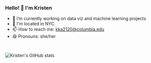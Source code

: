 ### Hello! 👋 I'm Kristen

- 🔭 I’m currently working on data viz and machine learning projects
- :city_sunrise: I'm located in NYC
- 📫 How to reach me: kka2120@columbia.edu
- 😄 Pronouns: she/her

<br>

![Kristen's GitHub stats](https://github-readme-stats.vercel.app/api?username=kkakey&show_icons=true&theme=tokyonight)


<!--
**kkakey/kkakey** is a ✨ _special_ ✨ repository because its `README.md` (this file) appears on your GitHub profile.

Here are some ideas to get you started:

- 🔭 I’m currently working on ...
- 🌱 I’m currently learning ...
- 👯 I’m looking to collaborate on ...
- 🤔 I’m looking for help with ...
- 💬 Ask me about ...
- 📫 How to reach me: ...
- 😄 Pronouns: ...
- ⚡ Fun fact: ...
-->
